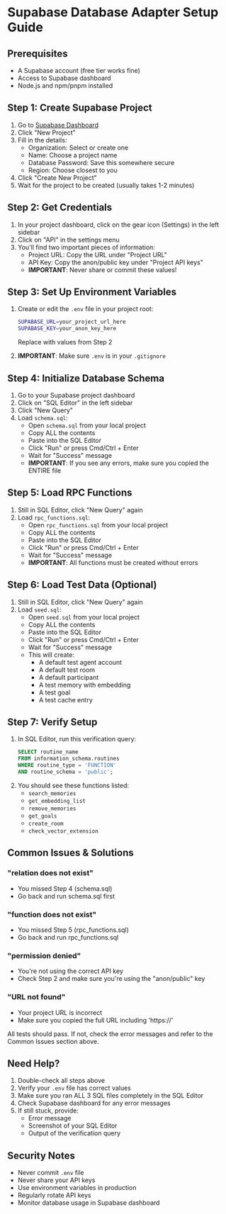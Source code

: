 # Supabase Database Adapter Setup Guide

## Prerequisites
- A Supabase account (free tier works fine)
- Access to Supabase dashboard
- Node.js and npm/pnpm installed

## Step 1: Create Supabase Project

1. Go to [Supabase Dashboard](https://app.supabase.com)
2. Click "New Project"
3. Fill in the details:
   - Organization: Select or create one
   - Name: Choose a project name
   - Database Password: Save this somewhere secure
   - Region: Choose closest to you
4. Click "Create New Project"
5. Wait for the project to be created (usually takes 1-2 minutes)

## Step 2: Get Credentials

1. In your project dashboard, click on the gear icon (Settings) in the left sidebar
2. Click on "API" in the settings menu
3. You'll find two important pieces of information:
   - Project URL: Copy the URL under "Project URL"
   - API Key: Copy the anon/public key under "Project API keys"
   - **IMPORTANT**: Never share or commit these values!

## Step 3: Set Up Environment Variables

1. Create or edit the `.env` file in your project root:
   ```bash
   SUPABASE_URL=your_project_url_here
   SUPABASE_KEY=your_anon_key_here
   ```
   Replace with values from Step 2

2. **IMPORTANT**: Make sure `.env` is in your `.gitignore`

## Step 4: Initialize Database Schema

1. Go to your Supabase project dashboard
2. Click on "SQL Editor" in the left sidebar
3. Click "New Query"
4. Load `schema.sql`:
   - Open `schema.sql` from your local project
   - Copy ALL the contents
   - Paste into the SQL Editor
   - Click "Run" or press Cmd/Ctrl + Enter
   - Wait for "Success" message
   - **IMPORTANT**: If you see any errors, make sure you copied the ENTIRE file

## Step 5: Load RPC Functions

1. Still in SQL Editor, click "New Query" again
2. Load `rpc_functions.sql`:
   - Open `rpc_functions.sql` from your local project
   - Copy ALL the contents
   - Paste into the SQL Editor
   - Click "Run" or press Cmd/Ctrl + Enter
   - Wait for "Success" message
   - **IMPORTANT**: All functions must be created without errors

## Step 6: Load Test Data (Optional)

1. Still in SQL Editor, click "New Query" again
2. Load `seed.sql`:
   - Open `seed.sql` from your local project
   - Copy ALL the contents
   - Paste into the SQL Editor
   - Click "Run" or press Cmd/Ctrl + Enter
   - Wait for "Success" message
   - This will create:
     - A default test agent account
     - A default test room
     - A default participant
     - A test memory with embedding
     - A test goal
     - A test cache entry

## Step 7: Verify Setup

1. In SQL Editor, run this verification query:
   ```sql
   SELECT routine_name 
   FROM information_schema.routines 
   WHERE routine_type = 'FUNCTION' 
   AND routine_schema = 'public';
   ```
2. You should see these functions listed:
   - `search_memories`
   - `get_embedding_list`
   - `remove_memories`
   - `get_goals`
   - `create_room`
   - `check_vector_extension`

## Common Issues & Solutions

### "relation does not exist"
- You missed Step 4 (schema.sql)
- Go back and run schema.sql first

### "function does not exist"
- You missed Step 5 (rpc_functions.sql)
- Go back and run rpc_functions.sql

### "permission denied"
- You're not using the correct API key
- Check Step 2 and make sure you're using the "anon/public" key

### "URL not found"
- Your project URL is incorrect
- Make sure you copied the full URL including 'https://'


All tests should pass. If not, check the error messages and refer to the Common Issues section above.

## Need Help?

1. Double-check all steps above
2. Verify your `.env` file has correct values
3. Make sure you ran ALL 3 SQL files completely in the SQL Editor
4. Check Supabase dashboard for any error messages
5. If still stuck, provide:
   - Error message
   - Screenshot of your SQL Editor
   - Output of the verification query

## Security Notes

- Never commit `.env` file
- Never share your API keys
- Use environment variables in production
- Regularly rotate API keys
- Monitor database usage in Supabase dashboard
